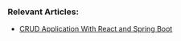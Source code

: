 ### Relevant Articles:

- [CRUD Application With React and Spring Boot](https://www.baeldung.com/spring-boot-react-crud)
